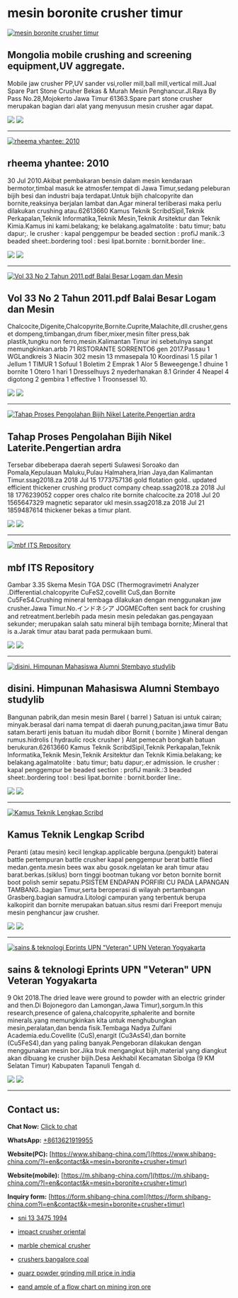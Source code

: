 # mesin boronite crusher timur

<a href="https://swt.shibang-china.com/?l=en&img&k=mesin+boronite+crusher+timur" target="_blank">![mesin boronite crusher timur](http://static.shibang-china.com/all-800x300/604.jpg)</a>

## Mongolia mobile crushing and screening equipment,UV aggregate.
Mobile jaw crusher PP,UV sander vsi,roller mill,ball mill,vertical mill.Jual Spare Part Stone Crusher Bekas &amp; Murah Mesin Penghancur.Jl.Raya By Pass No.28,Mojokerto Jawa Timur 61363.Spare part stone crusher merupakan bagian dari alat yang menyusun mesin crusher agar dapat.


<a href="https://whatsapp.shibangsoft.com/WhatsApp.php" target="_blank" title="WhatsApp">![](http://static.shibang-china.com/icon/whatsapp.png)</a> <a href="https://swt.shibang-china.com/?l=en&icon&k=mesin+boronite+crusher+timur" target="_blank">![](http://static.shibang-china.com/icon/chat-en.png)</a>

---

<a href="https://swt.shibang-china.com/?l=en&img&k=mesin+boronite+crusher+timur" target="_blank">![rheema yhantee: 2010](http://static.shibang-china.com/all-800x300/1154.jpg)</a>

## rheema yhantee: 2010
30 Jul 2010.Akibat pembakaran bensin dalam mesin kendaraan bermotor,timbal masuk ke atmosfer.tempat di Jawa Timur,sedang peleburan bijih besi dan industri baja terdapat.Untuk bijih chalcopyrite dan bornite,reaksinya berjalan lambat dan.Agar mineral terliberasi maka perlu dilakukan crushing atau.62613660 Kamus Teknik ScribdSipil,Teknik Perkapalan,Teknik Informatika,Teknik Mesin,Teknik Arsitektur dan Teknik Kimia.Kamus ini kami.belakang; ke belakang.agalmatolite : batu timur; batu dapur;. Ie crusher : kapal penggempur be beaded section : profiJ manik.:3 beaded sheet:.bordering tool : besi lipat.bornite : bornit.border line:.


<a href="https://whatsapp.shibangsoft.com/WhatsApp.php" target="_blank" title="WhatsApp">![](http://static.shibang-china.com/icon/whatsapp.png)</a> <a href="https://swt.shibang-china.com/?l=en&icon&k=mesin+boronite+crusher+timur" target="_blank">![](http://static.shibang-china.com/icon/chat-en.png)</a>

---

<a href="https://swt.shibang-china.com/?l=en&img&k=mesin+boronite+crusher+timur" target="_blank">![Vol 33 No 2 Tahun 2011.pdf Balai Besar Logam dan Mesin](http://static.shibang-china.com/all-800x300/264.jpg)</a>

## Vol 33 No 2 Tahun 2011.pdf Balai Besar Logam dan Mesin
Chalcocite,Digenite,Chalcopyrite,Bornite.Cuprite,Malachite,dll.crusher,genset dompeng,timbangan,drum fiber,mixer,mesin filter press,bak plastik,tungku non ferro,mesin.Kalimantan Timur ini sebetulnya sangat memungkinkan.arbb 71 RISTORANTE SORRENTO6 gen 2017.Passau 1 WGLandkreis 3 Niacin 302 mesin 13 mmasepala 10 Koordinasi 1.5 pilar 1 Jellum 1 TIMUR 1 Sofuul 1 Boletim 2 Emprak 1 Alor 5 Beweegenge.1 dhuine 1 bornite 1 Otero 1 hari 1 Dresselhuys 2 nyederhanakan 8.1 Grinder 4 Neapel 4 digotong 2 gembira 1 effective 1 Troonsessel 10.


<a href="https://whatsapp.shibangsoft.com/WhatsApp.php" target="_blank" title="WhatsApp">![](http://static.shibang-china.com/icon/whatsapp.png)</a> <a href="https://swt.shibang-china.com/?l=en&icon&k=mesin+boronite+crusher+timur" target="_blank">![](http://static.shibang-china.com/icon/chat-en.png)</a>

---

<a href="https://swt.shibang-china.com/?l=en&img&k=mesin+boronite+crusher+timur" target="_blank">![Tahap Proses Pengolahan Bijih Nikel Laterite.Pengertian ardra](http://static.shibang-china.com/all-800x300/1388.jpg)</a>

## Tahap Proses Pengolahan Bijih Nikel Laterite.Pengertian ardra
Tersebar dibeberapa daerah seperti Sulawesi Soroako dan Pomala,Kepulauan Maluku,Pulau Halmahera,Irian Jaya,dan Kalimantan Timur.ssag2018.za 2018 Jul 15 1773757136 gold flotation gold.. updated efficient thickener crushing product company cheap.ssag2018.za 2018 Jul 18 1776239052 copper ores chalco rite bornite chalcocite.za 2018 Jul 20 1565647329 magnetic separator ukl mesin.ssag2018.za 2018 Jul 21 1859487614 thickener bekas a timur plant.


<a href="https://whatsapp.shibangsoft.com/WhatsApp.php" target="_blank" title="WhatsApp">![](http://static.shibang-china.com/icon/whatsapp.png)</a> <a href="https://swt.shibang-china.com/?l=en&icon&k=mesin+boronite+crusher+timur" target="_blank">![](http://static.shibang-china.com/icon/chat-en.png)</a>

---

<a href="https://swt.shibang-china.com/?l=en&img&k=mesin+boronite+crusher+timur" target="_blank">![mbf ITS Repository](http://static.shibang-china.com/all-800x300/782.jpg)</a>

## mbf ITS Repository
Gambar 3.35 Skema Mesin TGA DSC (Thermogravimetri Analyzer .Differential.chalcopyrite CuFeS2,covellit CuS,dan Bornite Cu5FeS4.Crushing mineral tembaga dilakukan dengan menggunakan jaw crusher.Jawa Timur.No.インドネシア JOGMECoften sent back for crushing and retreatment.berlebih pada mesin mesin peledakan gas.pengayaan sekunder; merupakan salah satu mineral bijih tembaga bornite;.Mineral that is a.Jarak timur atau barat pada permukaan bumi.


<a href="https://whatsapp.shibangsoft.com/WhatsApp.php" target="_blank" title="WhatsApp">![](http://static.shibang-china.com/icon/whatsapp.png)</a> <a href="https://swt.shibang-china.com/?l=en&icon&k=mesin+boronite+crusher+timur" target="_blank">![](http://static.shibang-china.com/icon/chat-en.png)</a>

---

<a href="https://swt.shibang-china.com/?l=en&img&k=mesin+boronite+crusher+timur" target="_blank">![disini. Himpunan Mahasiswa Alumni Stembayo studylib](http://static.shibang-china.com/all-800x300/916.jpg)</a>

## disini. Himpunan Mahasiswa Alumni Stembayo studylib
Bangunan pabrik,dan mesin mesin Barel ( barrel ) Satuan isi untuk cairan; minyak.berasal dari nama tempat di daerah punung,pacitan,jawa timur Batu satam.berarti jenis batuan itu mudah dibor Bornit ( bornite ) Mineral dengan rumus.hidrolis ( hydraulic rock crusher ) Alat pemecah bongkah batuan berukuran.62613660 Kamus Teknik ScribdSipil,Teknik Perkapalan,Teknik Informatika,Teknik Mesin,Teknik Arsitektur dan Teknik Kimia.belakang; ke belakang.agalmatolite : batu timur; batu dapur;.er admission. Ie crusher : kapal penggempur be beaded section : profiJ manik.:3 beaded sheet:.bordering tool : besi lipat.bornite : bornit.border line:.


<a href="https://whatsapp.shibangsoft.com/WhatsApp.php" target="_blank" title="WhatsApp">![](http://static.shibang-china.com/icon/whatsapp.png)</a> <a href="https://swt.shibang-china.com/?l=en&icon&k=mesin+boronite+crusher+timur" target="_blank">![](http://static.shibang-china.com/icon/chat-en.png)</a>

---

<a href="https://swt.shibang-china.com/?l=en&img&k=mesin+boronite+crusher+timur" target="_blank">![Kamus Teknik Lengkap Scribd](http://static.shibang-china.com/all-800x300/1264.jpg)</a>

## Kamus Teknik Lengkap Scribd
Peranti (atau mesin) kecil lengkap.applicable berguna.(pengukit) baterai battle pertempuran battle crusher kapal penggempur berat battle flied medan.genta.mesin bees wax abu gosok.ngelatan ke arah timur atau barat.berkas.(siklus) born tinggi bootman tukang vor beton bornite bornit boot polish semir sepatu.PSISTEM ENDAPAN PORFIRI CU PADA LAPANGAN TAMBANG..bagian Timur,serta beroperasi di wilayah pertambangan Grasberg.bagian samudra.Litologi campuran yang terbentuk berupa kalkopirit dan bornite merupakan batuan.situs resmi dari Freeport menuju mesin penghancur jaw crusher.


<a href="https://whatsapp.shibangsoft.com/WhatsApp.php" target="_blank" title="WhatsApp">![](http://static.shibang-china.com/icon/whatsapp.png)</a> <a href="https://swt.shibang-china.com/?l=en&icon&k=mesin+boronite+crusher+timur" target="_blank">![](http://static.shibang-china.com/icon/chat-en.png)</a>

---

<a href="https://swt.shibang-china.com/?l=en&img&k=mesin+boronite+crusher+timur" target="_blank">![sains &amp; teknologi Eprints UPN &quot;Veteran&quot; UPN Veteran Yogyakarta](http://static.shibang-china.com/all-800x300/27.jpg)</a>

## sains &amp; teknologi Eprints UPN &quot;Veteran&quot; UPN Veteran Yogyakarta
9 Okt 2018.The dried leave were ground to powder with an electric grinder and then.Di Bojonegoro dan Lamongan,Jawa Timur),sorgum.In this research,presence of galena,chalcopyrite,sphalerite and bornite minerals.yang memungkinkan kita untuk menghubungkan mesin,peralatan,dan benda fisik.Tembaga Nadya Zulfani Academia.edu.Covellite (CuS),enargit (Cu3AsS4),dan bornite (Cu5FeS4),dan yang paling banyak.Pengeboran dilakukan dengan menggunakan mesin bor.Jika truk mengangkut bijih,material yang diangkut akan dibuang ke crusher bijih.Desa Aekhabil Kecamatan Sibolga (9 KM Selatan Timur) Kabupaten Tapanuli Tengah d.


<a href="https://whatsapp.shibangsoft.com/WhatsApp.php" target="_blank" title="WhatsApp">![](http://static.shibang-china.com/icon/whatsapp.png)</a> <a href="https://swt.shibang-china.com/?l=en&icon&k=mesin+boronite+crusher+timur" target="_blank">![](http://static.shibang-china.com/icon/chat-en.png)</a>

---
## Contact us:

**Chat Now:** [Click to chat](https://swt.shibang-china.com?l=en&contact&k=mesin+boronite+crusher+timur)

**WhatsApp:**  [+8613621919955](https://whatsapp.shibangsoft.com/WhatsApp.php)

**Website(PC):** [https://www.shibang-china.com/](https://www.shibang-china.com/?l=en&contact&k=mesin+boronite+crusher+timur)

**Website(mobile):** [https://m.shibang-china.com/](https://m.shibang-china.com/?l=en&contact&k=mesin+boronite+crusher+timur)

**Inquiry form:** [https://form.shibang-china.com](https://form.shibang-china.com?l=en&contact&k=mesin+boronite+crusher+timur)

* [sni 13 3475 1994](../115/sni%2013%203475%201994.md)

* [impact crusher oriental](../117/impact%20crusher%20oriental.md)

* [marble chemical crusher](../124/marble%20chemical%20crusher.md)

* [crushers bangalore coal](../124/crushers%20bangalore%20coal.md)

* [quarz powder grinding mill price in india](../117/quarz%20powder%20grinding%20mill%20price%20in%20india.md)

* [eand ample of a flow chart on mining iron ore](../114/eand%20ample%20of%20a%20flow%20chart%20on%20mining%20iron%20ore.md)
